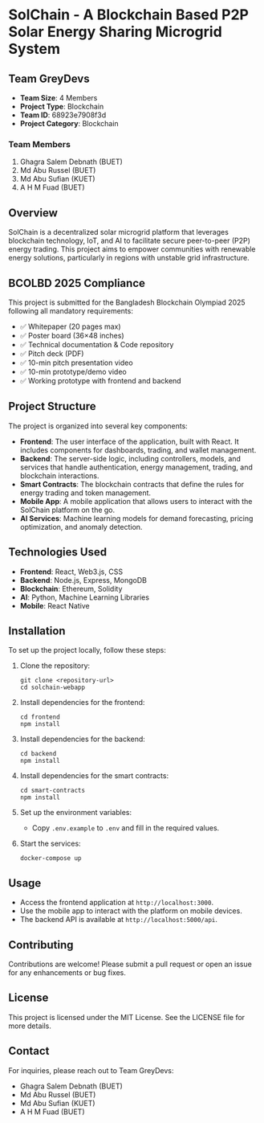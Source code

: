 # SolChain - A Blockchain Based P2P Solar Energy Sharing Microgrid System

## Team GreyDevs
- **Team Size**: 4 Members
- **Project Type**: Blockchain
- **Team ID**: 68923e7908f3d
- **Project Category**: Blockchain

### Team Members
1. Ghagra Salem Debnath (BUET)
2. Md Abu Russel (BUET) 
3. Md Abu Sufian (KUET)
4. A H M Fuad (BUET)

## Overview
SolChain is a decentralized solar microgrid platform that leverages blockchain technology, IoT, and AI to facilitate secure peer-to-peer (P2P) energy trading. This project aims to empower communities with renewable energy solutions, particularly in regions with unstable grid infrastructure.

## BCOLBD 2025 Compliance
This project is submitted for the Bangladesh Blockchain Olympiad 2025 following all mandatory requirements:
- ✅ Whitepaper (20 pages max)
- ✅ Poster board (36×48 inches)
- ✅ Technical documentation & Code repository
- ✅ Pitch deck (PDF)
- ✅ 10-min pitch presentation video
- ✅ 10-min prototype/demo video
- ✅ Working prototype with frontend and backend

## Project Structure
The project is organized into several key components:

- **Frontend**: The user interface of the application, built with React. It includes components for dashboards, trading, and wallet management.
- **Backend**: The server-side logic, including controllers, models, and services that handle authentication, energy management, trading, and blockchain interactions.
- **Smart Contracts**: The blockchain contracts that define the rules for energy trading and token management.
- **Mobile App**: A mobile application that allows users to interact with the SolChain platform on the go.
- **AI Services**: Machine learning models for demand forecasting, pricing optimization, and anomaly detection.

## Technologies Used
- **Frontend**: React, Web3.js, CSS
- **Backend**: Node.js, Express, MongoDB
- **Blockchain**: Ethereum, Solidity
- **AI**: Python, Machine Learning Libraries
- **Mobile**: React Native

## Installation
To set up the project locally, follow these steps:

1. Clone the repository:
   ```
   git clone <repository-url>
   cd solchain-webapp
   ```

2. Install dependencies for the frontend:
   ```
   cd frontend
   npm install
   ```

3. Install dependencies for the backend:
   ```
   cd backend
   npm install
   ```

4. Install dependencies for the smart contracts:
   ```
   cd smart-contracts
   npm install
   ```

5. Set up the environment variables:
   - Copy `.env.example` to `.env` and fill in the required values.

6. Start the services:
   ```
   docker-compose up
   ```

## Usage
- Access the frontend application at `http://localhost:3000`.
- Use the mobile app to interact with the platform on mobile devices.
- The backend API is available at `http://localhost:5000/api`.

## Contributing
Contributions are welcome! Please submit a pull request or open an issue for any enhancements or bug fixes.

## License
This project is licensed under the MIT License. See the LICENSE file for more details.

## Contact
For inquiries, please reach out to Team GreyDevs:
- Ghagra Salem Debnath (BUET)
- Md Abu Russel (BUET)
- Md Abu Sufian (KUET)
- A H M Fuad (BUET)